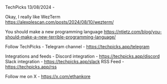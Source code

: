 TechPicks 13/08/2024 -

Okay, I really like WezTerm
https://alexplescan.com/posts/2024/08/10/wezterm/

You should make a new programming language
https://ntietz.com/blog/you-should-make-a-new-terrible-programming-language/

Follow TechPicks -
Telegram channel - https://techpicks.app/telegram

Integrations and feeds -
Discord integration - https://techpicks.app/discord
Slack integration - https://techpicks.app/slack
RSS Feed - https://techpicks.app/rss

Follow me on X - https://x.com/ethankore
